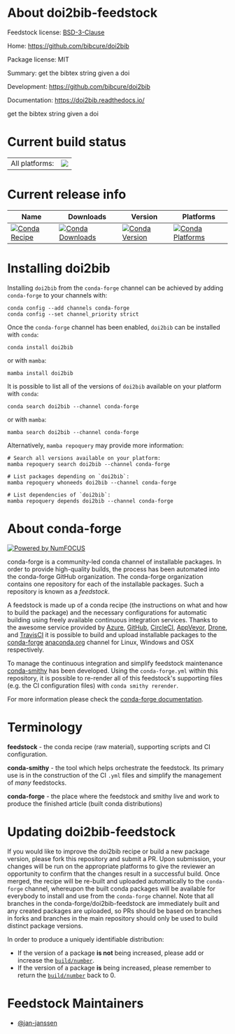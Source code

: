 About doi2bib-feedstock
=======================

Feedstock license: [BSD-3-Clause](https://github.com/conda-forge/doi2bib-feedstock/blob/main/LICENSE.txt)

Home: https://github.com/bibcure/doi2bib

Package license: MIT

Summary: get the bibtex string given a doi

Development: https://github.com/bibcure/doi2bib

Documentation: https://doi2bib.readthedocs.io/

get the bibtex string given a doi


Current build status
====================


<table><tr><td>All platforms:</td>
    <td>
      <a href="https://dev.azure.com/conda-forge/feedstock-builds/_build/latest?definitionId=11165&branchName=main">
        <img src="https://dev.azure.com/conda-forge/feedstock-builds/_apis/build/status/doi2bib-feedstock?branchName=main">
      </a>
    </td>
  </tr>
</table>

Current release info
====================

| Name | Downloads | Version | Platforms |
| --- | --- | --- | --- |
| [![Conda Recipe](https://img.shields.io/badge/recipe-doi2bib-green.svg)](https://anaconda.org/conda-forge/doi2bib) | [![Conda Downloads](https://img.shields.io/conda/dn/conda-forge/doi2bib.svg)](https://anaconda.org/conda-forge/doi2bib) | [![Conda Version](https://img.shields.io/conda/vn/conda-forge/doi2bib.svg)](https://anaconda.org/conda-forge/doi2bib) | [![Conda Platforms](https://img.shields.io/conda/pn/conda-forge/doi2bib.svg)](https://anaconda.org/conda-forge/doi2bib) |

Installing doi2bib
==================

Installing `doi2bib` from the `conda-forge` channel can be achieved by adding `conda-forge` to your channels with:

```
conda config --add channels conda-forge
conda config --set channel_priority strict
```

Once the `conda-forge` channel has been enabled, `doi2bib` can be installed with `conda`:

```
conda install doi2bib
```

or with `mamba`:

```
mamba install doi2bib
```

It is possible to list all of the versions of `doi2bib` available on your platform with `conda`:

```
conda search doi2bib --channel conda-forge
```

or with `mamba`:

```
mamba search doi2bib --channel conda-forge
```

Alternatively, `mamba repoquery` may provide more information:

```
# Search all versions available on your platform:
mamba repoquery search doi2bib --channel conda-forge

# List packages depending on `doi2bib`:
mamba repoquery whoneeds doi2bib --channel conda-forge

# List dependencies of `doi2bib`:
mamba repoquery depends doi2bib --channel conda-forge
```


About conda-forge
=================

[![Powered by
NumFOCUS](https://img.shields.io/badge/powered%20by-NumFOCUS-orange.svg?style=flat&colorA=E1523D&colorB=007D8A)](https://numfocus.org)

conda-forge is a community-led conda channel of installable packages.
In order to provide high-quality builds, the process has been automated into the
conda-forge GitHub organization. The conda-forge organization contains one repository
for each of the installable packages. Such a repository is known as a *feedstock*.

A feedstock is made up of a conda recipe (the instructions on what and how to build
the package) and the necessary configurations for automatic building using freely
available continuous integration services. Thanks to the awesome service provided by
[Azure](https://azure.microsoft.com/en-us/services/devops/), [GitHub](https://github.com/),
[CircleCI](https://circleci.com/), [AppVeyor](https://www.appveyor.com/),
[Drone](https://cloud.drone.io/welcome), and [TravisCI](https://travis-ci.com/)
it is possible to build and upload installable packages to the
[conda-forge](https://anaconda.org/conda-forge) [anaconda.org](https://anaconda.org/)
channel for Linux, Windows and OSX respectively.

To manage the continuous integration and simplify feedstock maintenance
[conda-smithy](https://github.com/conda-forge/conda-smithy) has been developed.
Using the ``conda-forge.yml`` within this repository, it is possible to re-render all of
this feedstock's supporting files (e.g. the CI configuration files) with ``conda smithy rerender``.

For more information please check the [conda-forge documentation](https://conda-forge.org/docs/).

Terminology
===========

**feedstock** - the conda recipe (raw material), supporting scripts and CI configuration.

**conda-smithy** - the tool which helps orchestrate the feedstock.
                   Its primary use is in the construction of the CI ``.yml`` files
                   and simplify the management of *many* feedstocks.

**conda-forge** - the place where the feedstock and smithy live and work to
                  produce the finished article (built conda distributions)


Updating doi2bib-feedstock
==========================

If you would like to improve the doi2bib recipe or build a new
package version, please fork this repository and submit a PR. Upon submission,
your changes will be run on the appropriate platforms to give the reviewer an
opportunity to confirm that the changes result in a successful build. Once
merged, the recipe will be re-built and uploaded automatically to the
`conda-forge` channel, whereupon the built conda packages will be available for
everybody to install and use from the `conda-forge` channel.
Note that all branches in the conda-forge/doi2bib-feedstock are
immediately built and any created packages are uploaded, so PRs should be based
on branches in forks and branches in the main repository should only be used to
build distinct package versions.

In order to produce a uniquely identifiable distribution:
 * If the version of a package **is not** being increased, please add or increase
   the [``build/number``](https://docs.conda.io/projects/conda-build/en/latest/resources/define-metadata.html#build-number-and-string).
 * If the version of a package **is** being increased, please remember to return
   the [``build/number``](https://docs.conda.io/projects/conda-build/en/latest/resources/define-metadata.html#build-number-and-string)
   back to 0.

Feedstock Maintainers
=====================

* [@jan-janssen](https://github.com/jan-janssen/)

